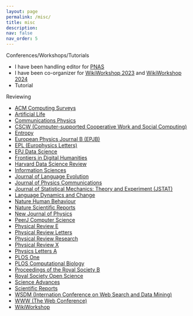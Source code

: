 ```yaml
---
layout: page
permalink: /misc/
title: misc
description: 
nav: false
nav_order: 5
---
```



Conferences/Workshops/Tutorials

* I have been handling editor for [PNAS](https://www.pnas.org/)
* I have been co-organizer for [WikiWorkshop 2023](https://wikiworkshop.org/2023/) and [WikiWorkshop 2024](https://wikiworkshop.org/2024/)
* Tutorial

Reviewing

* [ACM Computing Surveys](https://dl.acm.org/journal/csur)
* [Artificial Life](https://www.mitpressjournals.org/loi/artl)
* [Communications Physics](https://www.nature.com/commsphys/)
* [CSCW (Computer-supported Cooperative Work and Social Computing)](https://cscw.acm.org)
* [Entropy](https://www.mdpi.com/journal/entropy)
* [European Physics Journal B (EPJB)](http://epjb.epj.org/)
* [EPL (Europhysics Letters)](http://iopscience.iop.org/0295-5075)
* [EPJ Data Science](https://epjdatascience.springeropen.com/)
* [Frontiers in Digital Humanities](https://www.frontiersin.org/journals/digital-humanities#)
* [Harvard Data Science Review](https://review.datascience.harvard.edu/)
* [Information Sciences](http://www.journals.elsevier.com/information-sciences)
* [Journal of Language Evolution](http://jole.oxfordjournals.org/)
* [Journal of Physics Communications](https://iopscience.iop.org/journal/2399-6528)
* [Journal of Statistical Mechanics: Theory and Experiment (JSTAT)](http://iopscience.iop.org/1742-5468)
* [Language Dynamics and Change](https://brill.com/ldc)
* [Nature Human Behaviour](https://www.nature.com/nathumbehav/)
* [Nature Scientific Reports](http://www.nature.com/srep/)
* [New Journal of Physics](http://iopscience.iop.org/1367-2630/)
* [PeerJ Computer Science](https://peerj.com/computer-science/)
* [Physical Review E](http://journals.aps.org/pre/)
* [Physical Review Letters](http://journals.aps.org/prl/)
* [Physical Review Research](https://journals.aps.org/prresearch/)
* [Physical Review X](https://journals.aps.org/prx/)
* [Physics Letters A](http://www.journals.elsevier.com/physics-letters-a/)
* [PLOS One](http://www.plosone.org/)
* [PLOS Computational Biology](https://journals.plos.org/ploscompbiol/)
* [Proceedings of the Royal Society B](http://rspb.royalsocietypublishing.org/)
* [Royal Society Open Science](http://rsos.royalsocietypublishing.org/)
* [Science Advances](https://www.science.org/journal/sciadv)
* [Scientific Reports](https://www.nature.com/srep/)
* [WSDM (Internation Conference on Web Search and Data Mining)](https://www2022.thewebconf.org/the-web-conference/)
* [WWW (The Web Conference)](https://www2022.thewebconf.org/the-web-conference/)
* [WikiWorkshop](https://wikiworkshop.org/)



